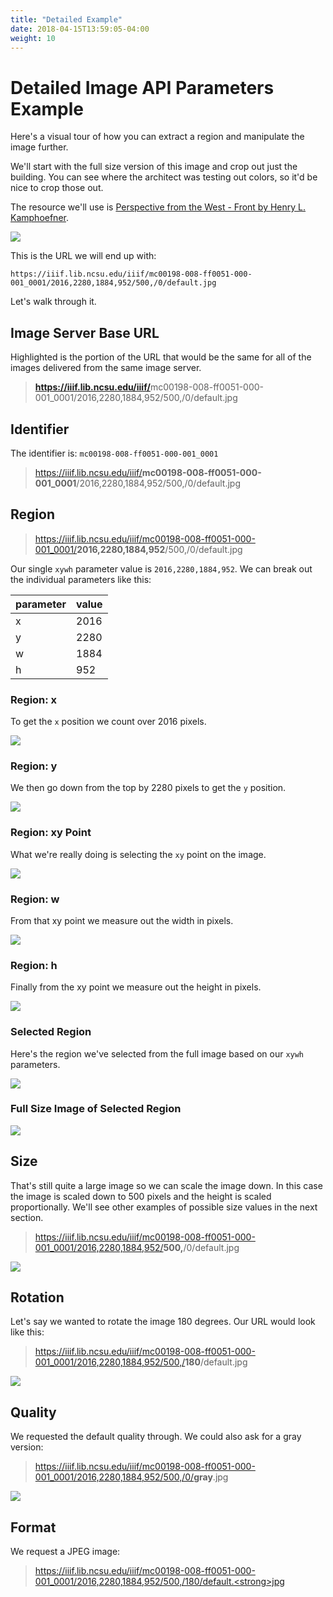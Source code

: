 ```yaml
---
title: "Detailed Example"
date: 2018-04-15T13:59:05-04:00
weight: 10
---
```


# Detailed Image API Parameters Example

Here's a visual tour of how you can extract a region and manipulate the image further.

We'll start with the full size version of this image and crop out just the building. You can see where the architect was testing out colors, so it'd be nice to crop those out.

The resource we'll use is [Perspective from the West - Front by Henry L. Kamphoefner](https://d.lib.ncsu.edu/collections/catalog/mc00198-008-ff0051-000-001_0001).

![](https://iiif.lib.ncsu.edu/iiif/mc00198-008-ff0051-000-001_0001/full/800,/0/default.jpg)

This is the URL we will end up with:

`https://iiif.lib.ncsu.edu/iiif/mc00198-008-ff0051-000-001_0001/2016,2280,1884,952/500,/0/default.jpg`

Let's walk through it.

## Image Server Base URL

Highlighted is the portion of the URL that would be the same for all of the images delivered from the same image server.

> <a href="https://iiif.lib.ncsu.edu/iiif/mc00198-008-ff0051-000-001_0001/2016,2280,1884,952/500,/0/default.jpg" target=_blank><strong>https://iiif.lib.ncsu.edu/iiif/</strong>mc00198-008-ff0051-000-001_0001/2016,2280,1884,952/500,/0/default.jpg</a>

## Identifier

The identifier is: `mc00198-008-ff0051-000-001_0001`

> <a href="https://iiif.lib.ncsu.edu/iiif/mc00198-008-ff0051-000-001_0001/2016,2280,1884,952/500,/0/default.jpg" target=_blank>https://iiif.lib.ncsu.edu/iiif/<strong>mc00198-008-ff0051-000-001_0001</strong>/2016,2280,1884,952/500,/0/default.jpg</a>

## Region

> <a href="https://iiif.lib.ncsu.edu/iiif/mc00198-008-ff0051-000-001_0001/2016,2280,1884,952/500,/0/default.jpg" target=_blank>https://iiif.lib.ncsu.edu/iiif/mc00198-008-ff0051-000-001_0001/<strong>2016,2280,1884,952</strong>/500,/0/default.jpg</a>

Our single `xywh` parameter value is `2016,2280,1884,952`. We can break out the individual parameters like this:

| parameter | value |
|:----------|:------|
| x         | 2016  |
| y         | 2280  |
| w         | 1884  |
| h         | 952   |

### Region: x

To get the `x` position we count over 2016 pixels.

![](/images/kamp-small-x.jpg)

### Region: y

We then go down from the top by 2280 pixels to get the `y` position.

![](/images/kamp-small-xy.jpg)

### Region: xy Point

What we're really doing is selecting the `xy` point on the image.

![](/images/kamp-small-xy-point.jpg)

### Region: w

From that xy point we measure out the width in pixels.

![](/images/kamp-small-w.jpg)

### Region: h

Finally from the xy point we measure out the height in pixels.

![](/images/kamp-small-h.jpg)

### Selected Region

Here's the region we've selected from the full image based on our `xywh` parameters.

![](/images/kamp-small-xywh-highlighted.jpg)

### Full Size Image of Selected Region

<div class="allow-overflow">
  <img src="https://iiif.lib.ncsu.edu/iiif/mc00198-008-ff0051-000-001_0001/2016,2280,1884,952/full/0/default.jpg">
</div>

## Size

That's still quite a large image so we can scale the image down. In this case the image is scaled down to 500 pixels and the height is scaled proportionally. We'll see other examples of possible size values in the next section.

> <a href="https://iiif.lib.ncsu.edu/iiif/mc00198-008-ff0051-000-001_0001/2016,2280,1884,952/500,/0/default.jpg" target=_blank>https://iiif.lib.ncsu.edu/iiif/mc00198-008-ff0051-000-001_0001/2016,2280,1884,952/<strong>500,</strong>/0/default.jpg</a>

![](https://iiif.lib.ncsu.edu/iiif/mc00198-008-ff0051-000-001_0001/2016,2280,1884,952/500,/0/default.jpg)

## Rotation

Let's say we wanted to rotate the image 180 degrees. Our URL would look like this:

> <a href="https://iiif.lib.ncsu.edu/iiif/mc00198-008-ff0051-000-001_0001/2016,2280,1884,952/500,/180/default.jpg" target=_blank>https://iiif.lib.ncsu.edu/iiif/mc00198-008-ff0051-000-001_0001/2016,2280,1884,952/500,/<strong>180</strong>/default.jpg</a>

![](https://iiif.lib.ncsu.edu/iiif/mc00198-008-ff0051-000-001_0001/2016,2280,1884,952/500,/180/default.jpg)

## Quality

We requested the default quality through. We could also ask for a gray version:

> <a href="https://iiif.lib.ncsu.edu/iiif/mc00198-008-ff0051-000-001_0001/2016,2280,1884,952/500,/0/gray.jpg" target=_blank>https://iiif.lib.ncsu.edu/iiif/mc00198-008-ff0051-000-001_0001/2016,2280,1884,952/500,/0/<strong>gray</strong>.jpg</a>

![](https://iiif.lib.ncsu.edu/iiif/mc00198-008-ff0051-000-001_0001/2016,2280,1884,952/500,/0/gray.jpg)

## Format

We request a JPEG image:

> <a href="https://iiif.lib.ncsu.edu/iiif/mc00198-008-ff0051-000-001_0001/2016,2280,1884,952/500,/180/default.jpg" target=_blank>https://iiif.lib.ncsu.edu/iiif/mc00198-008-ff0051-000-001_0001/2016,2280,1884,952/500,/180/default.<strong>jpg</strong></a>
